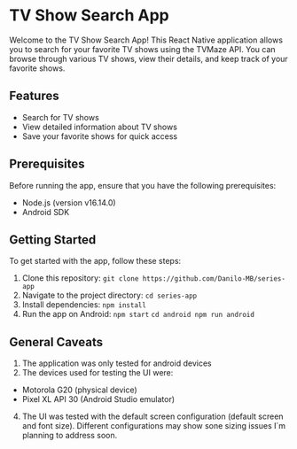 # TV Show Search App

Welcome to the TV Show Search App! This React Native application allows you to search for your favorite TV shows using the TVMaze API. You can browse through various TV shows, view their details, and keep track of your favorite shows.

## Features

- Search for TV shows
- View detailed information about TV shows
- Save your favorite shows for quick access

## Prerequisites

Before running the app, ensure that you have the following prerequisites:

- Node.js (version v16.14.0)
- Android SDK

## Getting Started

To get started with the app, follow these steps:

1. Clone this repository: `git clone https://github.com/Danilo-MB/series-app`
2. Navigate to the project directory: `cd series-app`
3. Install dependencies: `npm install`
4. Run the app on Android: `npm start` `cd android npm run android`

## General Caveats
1. The application was only tested for android devices
2. The devices used for testing the UI were: 
 - Motorola G20 (physical device)
 - Pixel XL API 30 (Android Studio emulator)
4. The UI was tested with the default screen configuration (default screen and font size). Different configurations may show sone sizing issues I´m planning to address soon.
